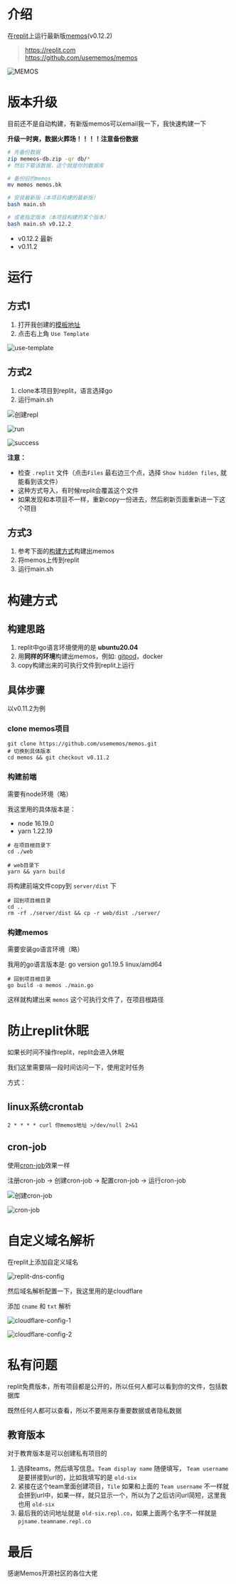 # 介绍

在[replit](https://replit.com)上运行最新版[memos](https://github.com/usememos/memos)(v0.12.2)

> https://replit.com  
> https://github.com/usememos/memos  

![MEMOS](./img/memos-v0.11.2.png)

# 版本升级

目前还不是自动构建，有新版memos可以email我一下，我快速构建一下

**升级一时爽，数据火葬场！！！！注意备份数据**

```bash
# 先备份数据
zip memeos-db.zip -qr db/*
# 然后下载该数据，这个就是你的数据库

# 备份旧的memos
mv memos memos.bk

# 安装最新版（本项目构建的最新版）
bash main.sh

# 或者指定版本（本项目构建的某个版本）
bash main.sh v0.12.2
```

- v0.12.2 最新
- v0.11.2

# 运行

## 方式1

1. 打开我创建的[模板地址](https://replit.com/@sixmillions/memos-replit)
2. 点击右上角 `Use Template`

![use-template](./img/use-template.png)

## 方式2

1. clone本项目到replit，语言选择go
2. 运行main.sh

![创建repl](./img/create-repl.png)

![run](./img/run-main-sh.png)

![success](./img/run-success.png)

**注意：** 
- 检查 `.replit` 文件（点击`Files` 最右边三个点，选择 `Show hidden files`, 就能看到该文件）
- 这种方式导入，有时候replit会覆盖这个文件
- 如果发现和本项目不一样，重新copy一份进去，然后刷新页面重新进一下这个项目

## 方式3

1. 参考下面的[构建方式](#构建方式)构建出memos
2. 将memos上传到replit
3. 运行main.sh

# 构建方式

## 构建思路

1. replit中go语言环境使用的是 **ubuntu20.04**
2. 用**同样的环境**构建出memos，例如: [gitpod](https://gitpod.io)，docker
3. copy构建出来的可执行文件到replit上运行

## 具体步骤

以v0.11.2为例

### clone memos项目

```shell
git clone https://github.com/usememos/memos.git
# 切换到具体版本
cd memos && git checkout v0.11.2
```

### 构建前端

需要有node环境（略）

我这里用的具体版本是：

- node 16.19.0 
- yarn 1.22.19

```shell
# 在项目根目录下
cd ./web 

# web目录下
yarn && yarn build
```

将构建前端文件copy到 `server/dist` 下

```shell
# 回到项目根目录
cd ..
rm -rf ./server/dist && cp -r web/dist ./server/
```

### 构建memos

需要安装go语言环境（略）

我用的go语言版本是: go version go1.19.5 linux/amd64

```shell
# 回到项目根目录
go build -o memos ./main.go
```

这样就构建出来 `memos` 这个可执行文件了，在项目根路径

# 防止replit休眠

如果长时间不操作replit，replit会进入休眠

我们这里需要隔一段时间访问一下，使用定时任务

方式：

## linux系统crontab

```shell
2 * * * * curl 你memos地址 >/dev/null 2>&1
```

## cron-job

使用[cron-job](https://cron-job.org)效果一样 

注册cron-job -> 创建cron-job -> 配置cron-job -> 运行cron-job

![创建cron-job](./img/create-cron-job.png)

![cron-job](./img/cron-job-config.png)

# 自定义域名解析

在replit上添加自定义域名

![replit-dns-config](./img/custom-url.png)

然后域名解析配置一下，我这里用的是cloudflare

添加 `cname` 和 `txt` 解析

![cloudflare-config-1](./img/cloudflare-config-1.png)

![cloudflare-config-2](./img/cloudflare-config-2.png)

# 私有问题

replit免费版本，所有项目都是公开的，所以任何人都可以看到你的文件，包括数据库

既然任何人都可以查看，所以不要用来存重要数据或者隐私数据

## 教育版本

对于教育版本是可以创建私有项目的

1. 选择teams，然后填写信息。`Team display name` 随便填写， `Team username` 是要拼接到url的，比如我填写的是 `old-six`
2. 紧接在这个team里面创建项目，`Tile` 如果和上面的 `Team username` 不一样就会拼到url中，如果一样，就只显示一个，所以为了之后访问url简短，这里我也用 `old-six`
3. 最后我的访问地址就是 `old-six.repl.co`，如果上面两个名字不一样就是 `pjname.teamname.repl.co`

# 最后

感谢Memos开源社区的各位大佬

